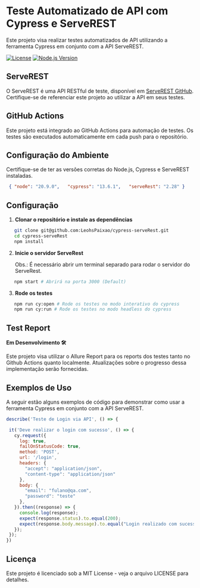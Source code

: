 
# **Teste Automatizado de API com Cypress e ServeREST**

Este projeto visa realizar testes automatizados de API utilizando a ferramenta Cypress em conjunto com a API ServeREST.

[![License](https://img.shields.io/badge/License-MIT-blue.svg)](LICENSE)
[![Node.js Version](https://img.shields.io/badge/Node.js-%3E=20.9.0-brightgreen.svg)](https://nodejs.org/)

## ServeREST

O ServeREST é uma API RESTful de teste, disponível em [ServeREST GitHub](https://github.com/ServeRest/ServeRest). Certifique-se de referenciar este projeto ao utilizar a API em seus testes.

## GitHub Actions

Este projeto está integrado ao GitHub Actions para automação de testes. Os testes são executados automaticamente em cada push para o repositório.

## Configuração do Ambiente

Certifique-se de ter as versões corretas do Node.js, Cypress e ServeREST instaladas.

 ````json
  { "node": "20.9.0",   "cypress": "13.6.1",   "serveRest": "2.28" }
 ````

## Configuração

1. **Clonar o repositório e instale as dependências**

 ````bash
    git clone git@github.com:LeohsPaixao/cypress-serveRest.git
    cd cypress-serveRest
    npm install
 ````

2. **Inicie o servidor ServeRest**

   Obs.: É necessário abrir um terminal separado para rodar o servidor do ServeRest.

 ````bash
    npm start # Abrirá na porta 3000 (Default)
 ````

3. **Rode os testes**

 ````bash
    npm run cy:open # Rode os testes no modo interativo do cypress
    npm run cy:run # Rode os testes no modo headless do cypress
 ````

## Test Report

 **Em Desenvolvimento 🛠️**

 Este projeto visa utilizar o Allure Report para os reports dos testes tanto no Github Actions quanto localmente. Atualizações sobre o progresso dessa implementação serão fornecidas.

## Exemplos de Uso

 A seguir estão alguns exemplos de código para demonstrar como usar a ferramenta Cypress em conjunto com a API ServeREST.

 ````javascript
 describe('Teste de Login via API', () => {

  it('Deve realizar o login com sucesso', () => {
    cy.request({
      log: true,
      failOnStatusCode: true,
      method: 'POST',
      url: '/login',
      headers: {
        "accept": "application/json",
        "content-type": "application/json"
      },
      body: {
        "email": "fulano@qa.com",
        "password": "teste"
      },
    }).then((response) => {
      console.log(response);
      expect(response.status).to.equal(200);
      expect(response.body.message).to.equal("Login realizado com sucesso");
    });
  });
 })
 ````

## Licença

 Este projeto é licenciado sob a MIT License - veja o arquivo LICENSE para detalhes.
